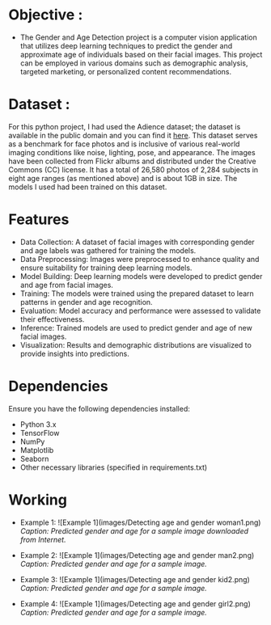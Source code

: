 # Objective :
- The Gender and Age Detection project is a computer vision application that utilizes deep learning techniques to predict the gender and approximate age of individuals based on their facial images. This project can be employed in various domains such as demographic analysis, targeted marketing, or personalized content recommendations.

# Dataset :
For this python project, I had used the Adience dataset; the dataset is available in the public domain and you can find it [here](/kaggle/input/utkface-new). This dataset serves as a benchmark for face photos and is inclusive of various real-world imaging conditions like noise, lighting, pose, and appearance. The images have been collected from Flickr albums and distributed under the Creative Commons (CC) license. It has a total of 26,580 photos of 2,284 subjects in eight age ranges (as mentioned above) and is about 1GB in size. The models I used had been trained on this dataset.

# Features
- Data Collection: A dataset of facial images with corresponding gender and age labels was gathered for training the models.
- Data Preprocessing: Images were preprocessed to enhance quality and ensure suitability for training deep learning models.
- Model Building: Deep learning models were developed to predict gender and age from facial images.
- Training: The models were trained using the prepared dataset to learn patterns in gender and age recognition.
- Evaluation: Model accuracy and performance were assessed to validate their effectiveness.
- Inference: Trained models are used to predict gender and age of new facial images.
- Visualization: Results and demographic distributions are visualized to provide insights into predictions.

# Dependencies
Ensure you have the following dependencies installed:

- Python 3.x
- TensorFlow
- NumPy
- Matplotlib
- Seaborn
- Other necessary libraries (specified in requirements.txt)

# Working

- Example 1:
  ![Example 1](images/Detecting age and gender woman1.png)
*Caption: Predicted gender and age for a sample image downloaded from Internet.*

- Example 2:
![Example 1](images/Detecting age and gender man2.png)
*Caption: Predicted gender and age for a sample image.*

- Example 3:
![Example 1](images/Detecting age and gender kid2.png)
*Caption: Predicted gender and age for a sample image.*

- Example 4:
![Example 1](images/Detecting age and gender girl2.png)
*Caption: Predicted gender and age for a sample image.*




